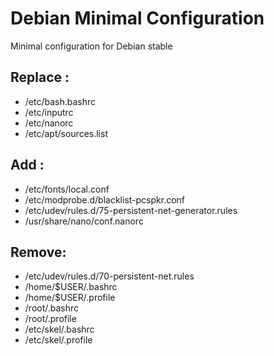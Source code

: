 # Debian Minimal Configuration

Minimal configuration for Debian stable

## Replace :
   - /etc/bash.bashrc
   - /etc/inputrc
   - /etc/nanorc
   - /etc/apt/sources.list

## Add : 
   - /etc/fonts/local.conf
   - /etc/modprobe.d/blacklist-pcspkr.conf
   - /etc/udev/rules.d/75-persistent-net-generator.rules
   - /usr/share/nano/conf.nanorc

## Remove:
   - /etc/udev/rules.d/70-persistent-net.rules
   - /home/$USER/.bashrc
   - /home/$USER/.profile
   - /root/.bashrc
   - /root/.profile
   - /etc/skel/.bashrc
   - /etc/skel/.profile
